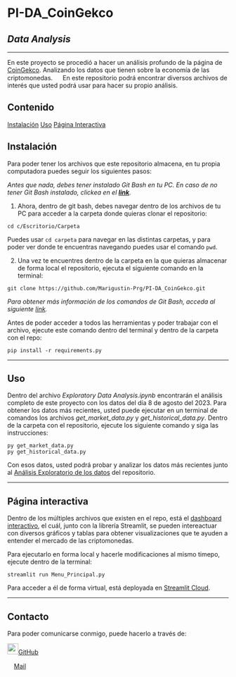 # PI-DA_CoinGekco
## *Data Analysis*

---

En este proyecto se procedió a hacer un análisis profundo de la página de [CoinGekco](https://www.coingecko.com/). Analizando los datos que tienen sobre la economía de las criptomonedas.
<img src= "https://th.bing.com/th/id/OIP.Reg5uBu6n8dtWNWi2R6PLQHaEK?pid=ImgDet&rs=1" height= 15>
En este repositorio podrá encontrar diversos archivos de interés que usted podrá usar para hacer su propio análisis.

## **Contenido**
[Instalación](##instalación)
[Uso](##uso)
[Página Interactiva](##página_interactiva)

## Instalación
Para poder tener los archivos que este repositorio almacena, en tu propia computadora puedes seguir los siguientes pasos:

*Antes que nada, debes tener instalado Git Bash en tu PC. En caso de no tener Git Bash instalado, clickea en el [**_link_**](https://git-scm.com/downloads).*
1. Ahora, dentro de git bash, debes navegar dentro de los archivos de tu PC para acceder a la carpeta donde quieras clonar el repositorio:
```
cd c/Escritorio/Carpeta
```
Puedes usar ``cd carpeta`` para navegar en las distintas carpetas, y para poder ver donde te encuentras navegando puedes usar el comando ``pwd``.

2. Una vez te encuentres dentro de la carpeta en la que quieras almacenar de forma local el repositorio, ejecuta el siguiente comando en la terminal:
```
git clone https://github.com/Marigustin-Prg/PI-DA_CoinGekco.git
```

_Para obtener más información de los comandos de Git Bash, acceda al siguiente [link](https://git-scm.com/doc)._

Antes de poder acceder a todos las herramientas y poder trabajar con el archivo, ejecute este comando dentro del terminal y dentro de la carpeta con el repo:
```
pip install -r requirements.py
```
---

## Uso
Dentro del archivo *Exploratory Data Analysis.ipynb* encontrarán el análisis completo de este proyecto con los datos del día 8 de agosto del 2023. Para obtener los datos más recientes, usted puede ejecutar en un terminal de comandos los archivos *get_market_data.py* y *get_historical_data.py*. 
Dentro de la carpeta con el repositorio, ejecute los siguiente comando y siga las instrucciones:
```
py get_market_data.py
py get_historical_data.py
```

Con esos datos, usted podrá probar y analizar los datos más recientes junto al [Análisis Exploratorio de los datos](Exploratory_Data_Analysis.ipynb) del repositorio.

---
## Página interactiva
Dentro de los múltiples archivos que existen en el repo, está el [dashboard interactivo](Menu_Principal.py), el cuál, junto con la librería Streamlit, se pueden intereactuar con diversos gráficos y tablas para obtener visualizaciones que te ayuden a entender el mercado de las criptomonedas.

Para ejecutarlo en forma local y hacerle modificaciones al mismo timepo, ejecute dentro de la terminal:
```
streamlit run Menu_Principal.py

```
Para acceder a él de forma virtual, está deployada en [Streamlit Cloud]().

---
## Contacto
Para poder comunicarse conmigo, puede hacerlo a través de:

<img src="https://th.bing.com/th/id/R.79309b751fc01736ea1cc3d786b25651?rik=rurHNX620eLm%2fA&pid=ImgRaw&r=0" width=25>[GitHub](https://github.com/Mariagustin-Prg)

<img src="https://th.bing.com/th/id/R.4d6db56fe0851ae7635b0dfd1cd86a72?rik=KvTVJFIPxj8oIQ&pid=ImgRaw&r=0" width=15>[Mail](mariagustin.prog@gmail.com)
